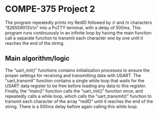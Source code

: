 # COMPE-375 Project 2
The program repeatedly prints my RedID followed by /r and /n characters “826559013\r\n” into a PuTTY terminal, with a delay of 500ms. This program runs continuously in an infinite loop by having the main function call a separate function to transmit each character one by one until it reaches the end of the string.	
## Main algorithm/logic
The “uart_init()” functions contains initialization processes to ensure the proper settings for receiving and transmitting data with USART. The “uart_transmit” function contains a single while loop that waits for the USART data register to be free before loading any data to this register. Finally, the “main()” function calls the “uart_init()” function once, and repeatedly calls a while loop, which calls the “uart_transmit()” function to transmit each character of the array “redID” until it reaches the end of the string. There is a 500ms delay before again calling this while loop.
